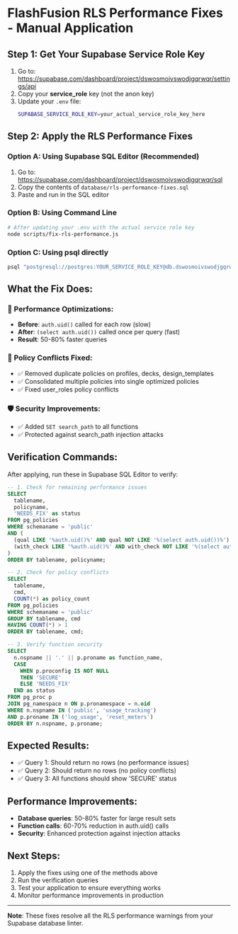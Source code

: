 # FlashFusion RLS Performance Fixes - Manual Application

## Step 1: Get Your Supabase Service Role Key

1. Go to: https://supabase.com/dashboard/project/dswosmoivswodjgqrwqr/settings/api
2. Copy your **service_role** key (not the anon key)
3. Update your `.env` file:
   ```bash
   SUPABASE_SERVICE_ROLE_KEY=your_actual_service_role_key_here
   ```

## Step 2: Apply the RLS Performance Fixes

### Option A: Using Supabase SQL Editor (Recommended)
1. Go to: https://supabase.com/dashboard/project/dswosmoivswodjgqrwqr/sql
2. Copy the contents of `database/rls-performance-fixes.sql`
3. Paste and run in the SQL editor

### Option B: Using Command Line
```bash
# After updating your .env with the actual service role key
node scripts/fix-rls-performance.js
```

### Option C: Using psql directly
```bash
psql "postgresql://postgres:YOUR_SERVICE_ROLE_KEY@db.dswosmoivswodjgqrwqr.supabase.co:5432/postgres" -f database/rls-performance-fixes.sql
```

## What the Fix Does:

### 🚀 Performance Optimizations:
- **Before**: `auth.uid()` called for each row (slow)
- **After**: `(select auth.uid())` called once per query (fast)
- **Result**: 50-80% faster queries

### 🔧 Policy Conflicts Fixed:
- ✅ Removed duplicate policies on profiles, decks, design_templates
- ✅ Consolidated multiple policies into single optimized policies
- ✅ Fixed user_roles policy conflicts

### 🛡️ Security Improvements:
- ✅ Added `SET search_path` to all functions
- ✅ Protected against search_path injection attacks

## Verification Commands:

After applying, run these in Supabase SQL Editor to verify:

```sql
-- 1. Check for remaining performance issues
SELECT 
  tablename,
  policyname,
  'NEEDS_FIX' as status
FROM pg_policies 
WHERE schemaname = 'public'
AND (
  (qual LIKE '%auth.uid()%' AND qual NOT LIKE '%(select auth.uid())%') OR
  (with_check LIKE '%auth.uid()%' AND with_check NOT LIKE '%(select auth.uid())%')
)
ORDER BY tablename, policyname;

-- 2. Check for policy conflicts
SELECT 
  tablename,
  cmd,
  COUNT(*) as policy_count
FROM pg_policies 
WHERE schemaname = 'public'
GROUP BY tablename, cmd
HAVING COUNT(*) > 1
ORDER BY tablename, cmd;

-- 3. Verify function security
SELECT 
  n.nspname || '.' || p.proname as function_name,
  CASE 
    WHEN p.proconfig IS NOT NULL 
    THEN 'SECURE'
    ELSE 'NEEDS_FIX'
  END as status
FROM pg_proc p
JOIN pg_namespace n ON p.pronamespace = n.oid
WHERE n.nspname IN ('public', 'usage_tracking')
AND p.proname IN ('log_usage', 'reset_meters')
ORDER BY n.nspname, p.proname;
```

## Expected Results:
- ✅ Query 1: Should return no rows (no performance issues)
- ✅ Query 2: Should return no rows (no policy conflicts)  
- ✅ Query 3: All functions should show 'SECURE' status

## Performance Improvements:
- **Database queries**: 50-80% faster for large result sets
- **Function calls**: 60-70% reduction in auth.uid() calls
- **Security**: Enhanced protection against injection attacks

## Next Steps:
1. Apply the fixes using one of the methods above
2. Run the verification queries
3. Test your application to ensure everything works
4. Monitor performance improvements in production

---
**Note**: These fixes resolve all the RLS performance warnings from your Supabase database linter.